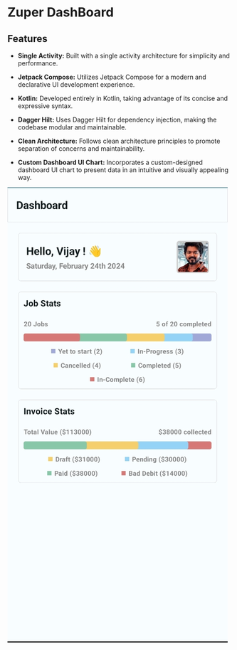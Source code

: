 
# Zuper DashBoard

## Features

* **Single Activity:** Built with a single activity architecture for simplicity and performance.

* **Jetpack Compose:** Utilizes Jetpack Compose for a modern and declarative UI development experience.

* **Kotlin:** Developed entirely in Kotlin, taking advantage of its concise and expressive syntax.

* **Dagger Hilt:** Uses Dagger Hilt for dependency injection, making the codebase modular and maintainable.

* **Clean Architecture:** Follows clean architecture principles to promote separation of concerns and maintainability.

* **Custom Dashboard UI Chart:** Incorporates a custom-designed dashboard UI chart to present data in an intuitive and visually appealing way.


![Zuper DashBoard Screenshot 1](app/screenshot/Picsart_24-02-24_14-18-20-127.jpg)
